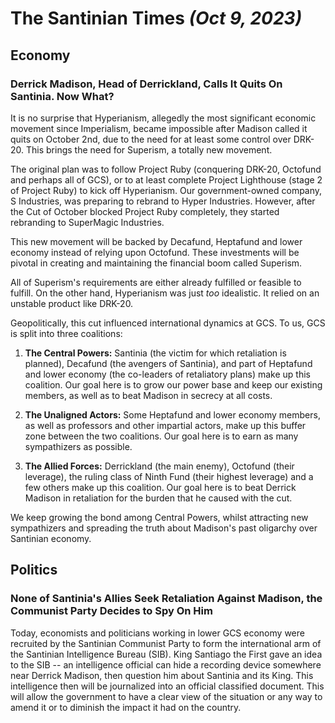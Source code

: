 # The Santinian Times _(Oct 9, 2023)_

## Economy

### Derrick Madison, Head of Derrickland, Calls It Quits On Santinia. Now What?

It is no surprise that Hyperianism, allegedly the most significant economic movement since Imperialism, became impossible after Madison called it quits on October 2nd, due to the need for at least some control over DRK-20. This brings the need for Superism, a totally new movement.

The original plan was to follow Project Ruby (conquering DRK-20, Octofund and perhaps all of GCS), or to at least
complete Project Lighthouse (stage 2 of Project Ruby) to kick off Hyperianism. Our government-owned company, S Industries,
was preparing to rebrand to Hyper Industries. However, after the Cut of October blocked Project Ruby completely, they started
rebranding to SuperMagic Industries.

This new movement will be backed by Decafund, Heptafund and lower economy instead of relying upon Octofund.
These investments will be pivotal in creating and maintaining the financial boom called Superism.

All of Superism's requirements are either already fulfilled or feasible to fulfill. On the other hand, Hyperianism
was just _too_ idealistic. It relied on an unstable product like DRK-20.

Geopolitically, this cut influenced international dynamics at GCS. To us, GCS is split into three coalitions:

1. **The Central Powers:** Santinia (the victim for which retaliation is planned), Decafund (the avengers of Santinia),
   and part of Heptafund and lower economy (the co-leaders of retaliatory plans) make up this coalition.
   Our goal here is to grow our power base and keep our existing members, as well as to beat Madison in secrecy at all
   costs.

2. **The Unaligned Actors:** Some Heptafund and lower economy members, as well as professors and other impartial actors,
   make up this buffer zone between the two coalitions. Our goal here is to earn as many sympathizers as possible.

3. **The Allied Forces:** Derrickland (the main enemy), Octofund (their leverage), the ruling class of Ninth Fund (their
   highest leverage) and a few others make up this coalition. Our goal here is to beat Derrick Madison in
   retaliation for the burden that he caused with the cut.

We keep growing the bond among Central Powers, whilst attracting new sympathizers and spreading the truth about Madison's
past oligarchy over Santinian economy.

## Politics

### None of Santinia's Allies Seek Retaliation Against Madison, the Communist Party Decides to Spy On Him

Today, economists and politicians working in lower GCS economy were recruited by the Santinian Communist Party to form the
international arm of the Santinian Intelligence Bureau (SIB). King Santiago the First gave an idea to the SIB -- an
intelligence official can hide a recording device somewhere near Derrick Madison, then question him about Santinia and its King.
This intelligence then will be journalized into an official classified document. This will allow the government to have a clear
view of the situation or any way to amend it or to diminish the impact it had on the country.
